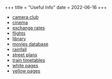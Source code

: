 +++
title = "Useful Info"
date = 2022-06-16
+++
* [camera club](http://www.miltonulladullacameraclub.asn.au/)
* [cinema](https://www.arcadiatwin.com.au/)
* [exchange rates](https://www.x-rates.com/)
* [flights](http://www.flightradar24.com)
* [library](https://www.shoalhavenlibraries.com.au/)
* [movies database](https://www.imdb.com/)
* [rainfall](http://www.bom.gov.au/products/IDR403.loop.shtml)
* [street plans](http://www.whereis.com.au/)
* [train timetables](https://transportnsw.info/routes/train)
* [white pages](https://www.whitepages.com.au/)
* [yellow pages](https://www.yellowpages.com.au/)

